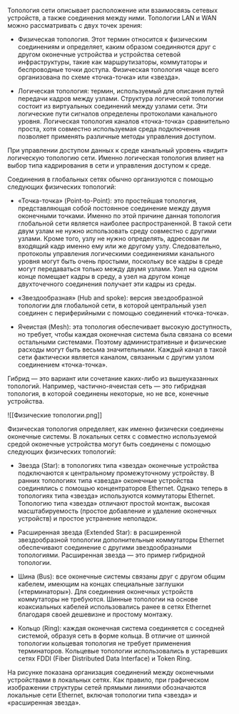 Топология сети описывает расположение или взаимосвязь сетевых устройств, а также соединения между ними. Топологии LAN и WAN можно рассматривать с двух точек зрения:

- Физическая топология. Этот термин относится к физическим соединениям и определяет, каким образом соединяются друг с другом оконечные устройства и устройства сетевой инфраструктуры, такие как маршрутизаторы, коммутаторы и беспроводные точки доступа. Физическая топология чаще всего организована по схеме «точка-точка» или «звезда».

- Логическая топология: термин, используемый для описания путей передачи кадров между узлами. Структура логической топологии состоит из виртуальных соединений между узлами сети. Эти логические пути сигналов определены протоколами канального уровня. Логическая топология каналов «точка-точка» сравнительно проста, хотя совместно используемая среда подключения позволяет применять различные методы управления доступом.

При управлении доступом данных к среде канальный уровень «видит» логическую топологию сети. Именно логическая топология влияет на выбор типа кадрирования в сети и управления доступом к среде.

Соединения в глобальных сетях обычно организуются с помощью следующих физических топологий:

- «Точка-точка» (Point-to-Point): это простейшая топология, представляющая собой постоянное соединение между двумя оконечными точками. Именно по этой причине данная топология глобальной сети является наиболее распространенной. В такой сети двум узлам не нужно использовать среду совместно с другими узлами. Кроме того, узлу не нужно определять, адресован ли входящий кадр именно ему или же другому узлу. Следовательно, протоколы управления логическими соединениями канального уровня могут быть очень простыми, поскольку все кадры в среде могут передаваться только между двумя узлами. Узел на одном конце помещает кадры в среду, а узел на другом конце двухточечного соединения получает эти кадры из среды.

- «Звездообразная» (Hub and spoke): версия звездообразной топологии для глобальной сети, в которой центральный узел соединен с периферийными с помощью соединений «точка-точка».

- Ячеистая (Mesh): эта топология обеспечивает высокую доступность, но требует, чтобы каждая оконечная система была связана со всеми остальными системами. Поэтому административные и физические расходы могут быть весьма значительными. Каждый канал в такой сети фактически является каналом, связанным с другим узлом соединением «точка-точка».

Гибрид — это вариант или сочетание каких-либо из вышеуказанных топологий. Например, частично-ячеистая сеть — это гибридная топология, в которой соединены некоторые, но не все, конечные устройства.

![[Физические топологии.png]]

Физическая топология определяет, как именно физически соединены оконечные системы. В локальных сетях с совместно используемой средой оконечные устройства могут быть соединены с помощью следующих физических топологий:

- Звезда (Star): в топологиях типа «звезда» оконечные устройства подключаются к центральному промежуточному устройству. В ранних топологиях типа «звезда» оконечные устройства соединялись с помощью концентраторов Ethernet. Однако теперь в топологиях типа «звезда» используются коммутаторы Ethernet. Топологию типа «звезда» отличают простой монтаж, высокая масштабируемость (простое добавление и удаление оконечных устройств) и простое устранение неполадок.

- Расширенная звезда (Extended Star): в расширенной звездообразной топологии дополнительные коммутаторы Ethernet обеспечивают соединение с другими звездообразными топологиями. Расширенная звезда — это пример гибридной топологии.

- Шина (Bus): все оконечные системы связаны друг с другом общим кабелем, имеющим на концах специальные заглушки («терминаторы»). Для соединения оконечных устройств коммутаторы не требуются. Шинные топологии на основе коаксиальных кабелей использовались ранее в сетях Ethernet благодаря своей дешевизне и простому монтажу.

- Кольцо (Ring): каждая оконечная система соединяется с соседней системой, образуя сеть в форме кольца. В отличие от шинной топологии кольцевая топология не требует применения терминаторов. Кольцевые топологии использовались в устаревших сетях FDDI (Fiber Distributed Data Interface) и Token Ring.

На рисунке показана организация соединений между оконечными устройствами в локальных сетях. Как правило, при графическом изображении структуры сетей прямыми линиями обозначаются локальные сети Ethernet, включая топологии типа «звезда» и «расширенная звезда».